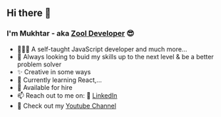 ## Hi there 👋
### I'm Mukhtar - aka [Zool Developer](https://www.zooldeveloper.com) 😎

- 👨🏾‍💻 A self-taught JavaScript developer and much more...
- 🧠 Always looking to buid my skills up to the next level & be a better problem solver
- ✨ Creative in some ways 
- 🌱 Currently learning React,...
- 🚀  Available for hire 
- 📫 Reach out to me on: 🔗 [LinkedIn](https://linkedin.com/in/mukhtar-sulaiman) 
- 🎥 Check out my [Youtube Channel](https://www.youtube.com/channel/UCSvuJVJdF3NDsg9CjeM6I-Q)
